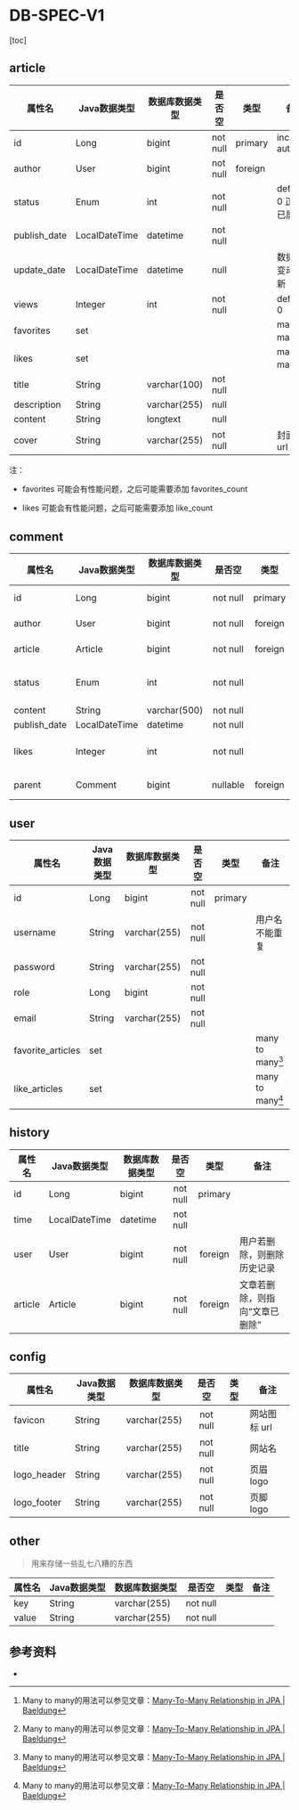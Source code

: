 # DB-SPEC-V1

[toc]

## article

| 属性名       | Java数据类型  | 数据库数据类型 | 是否空   | 类型    | 备注                      |
| ------------ | ------------- | -------------- | -------- | ------- | ------------------------- |
| id           | Long          | bigint         | not null | primary | increase auto             |
| author       | User          | bigint         | not null | foreign |                           |
| status       | Enum          | int            | not null |         | default 0 正常 0 已屏蔽 1 |
| publish_date | LocalDateTime | datetime       | not null |         |                           |
| update_date  | LocalDateTime | datetime       | null     |         | 数据发生变动时更新        |
| views        | Integer       | int            | not null |         | default 0                 |
| favorites    | set<User>     |                |          |         | many to many[^1]          |
| likes        | set<User>     |                |          |         | many to many[^1]          |
| title        | String        | varchar(100)   | not null |         |                           |
| description  | String        | varchar(255)   | null     |         |                           |
| content      | String        | longtext       | null     |         |                           |
| cover        | String        | varchar(255)   | not null |         | 封面图片 url              |

注：

- favorites 可能会有性能问题，之后可能需要添加 favorites_count

- likes 可能会有性能问题，之后可能需要添加 like_count

## comment

| 属性名       | Java数据类型  | 数据库数据类型 |  是否空  |  类型   | 备注                      |
| ------------ | ------------- | -------------- | :------: | :-----: | ------------------------- |
| id           | Long          | bigint         | not null | primary | increase auto             |
| author       | User          | bigint         | not null | foreign | many to one               |
| article      | Article       | bigint         | not null | foreign | many to one               |
| status       | Enum          | int            | not null |         | default 0 正常 0 已屏蔽 1 |
| content      | String        | varchar(500)   | not null |         |                           |
| publish_date | LocalDateTime | datetime       | not null |         |                           |
| likes        | Integer       | int            | not null |         | 点赞数量 default 0        |
| parent       | Comment       | bigint         | nullable | foreign | 父评论的id                |

## user

| 属性名            | Java数据类型 | 数据库数据类型 |  是否空  |  类型   | 备注             |
| ----------------- | ------------ | -------------- | :------: | :-----: | ---------------- |
| id                | Long         | bigint         | not null | primary |                  |
| username          | String       | varchar(255)   | not null |         | 用户名不能重复   |
| password          | String       | varchar(255)   | not null |         |                  |
| role              | Long         | bigint         | not null |         |                  |
| email             | String       | varchar(255)   | not null |         |                  |
| favorite_articles | set<Article> |                |          |         | many to many[^1] |
| like_articles     | set<Article> |                |          |         | many to many[^1] |

## history

| 属性名  | Java数据类型  | 数据库数据类型 |  是否空  |  类型   | 备注                           |
| ------- | ------------- | -------------- | :------: | :-----: | ------------------------------ |
| id      | Long          | bigint         | not null | primary |                                |
| time    | LocalDateTime | datetime       | not null |         |                                |
| user    | User          | bigint         | not null | foreign | 用户若删除，则删除历史记录     |
| article | Article       | bigint         | not null | foreign | 文章若删除，则指向“文章已删除” |

## config

| 属性名       | Java数据类型 | 数据库数据类型 |  是否空  | 类型 | 备注         |
| ----------- | ------------ | -------------- | :------: | :---: | ------------ |
| favicon     | String       | varchar(255)   | not null |      | 网站图标 url |
| title       | String       | varchar(255)   | not null |      | 网站名       |
| logo_header | String       | varchar(255)   | not null |      | 页眉 logo    |
| logo_footer | String       | varchar(255)   | not null |      | 页脚 logo    |

## other

> 用来存储一些乱七八糟的东西

| 属性名 | Java数据类型 | 数据库数据类型 |  是否空  | 类型 | 备注 |
| ------ | ------------ | -------------- | :------: | :---: | ---- |
| key    | String       | varchar(255)   | not null |      |      |
| value  | String       | varchar(255)   | not null |      |      |

## 参考资料

- [^1]: Many to many的用法可以参见文章：[Many-To-Many Relationship in JPA | Baeldung](https://www.baeldung.com/jpa-many-to-many)

